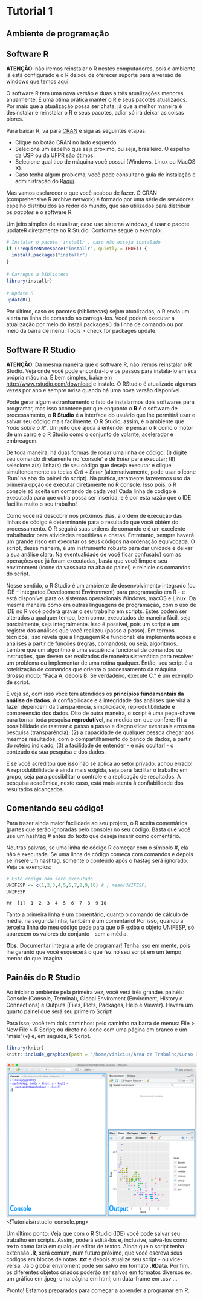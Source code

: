 Tutorial 1
================

## Ambiente de programação

## Software R

**ATENÇÃO**: não iremos reinstalar o R nestes computadores, pois o
ambiente já está configurado e o R deixou de oferecer suporte para a
versão de windows que temos aqui.

O software R tem uma nova versão e duas a três atualizações menores
anualmente. É uma ótima prática manter o R e seus pacotes atualizados.
Por mais que a atualização possa ser chata, já que a melhor maneira é
desinstalar e reinstalar o R e seus pacotes, adiar só irá deixar as
coisas piores.

Para baixar R, vá para [CRAN](https://cloud.r-project.org/) e siga as
seguintes etapas: 
* Clique no botão CRAN no lado esquerdo.
* Selecione um espelho que seja próximo, ou seja, brasileiro. O espelho da USP ou da UFPR são ótimos. 
* Selecione qual tipo de máquina você possui (Windows, Linux ou MacOS X). 
* Caso tenha algum problema, você pode consultar o guia de instalação e administração do R[aqui](http://cran.r-project.org/doc/manuals/R-admin.html).

Mas vamos esclarecer o que você acabou de fazer. O CRAN (comprehensive R
archive network) é formado por uma série de servidores espelho
distribuídos ao redor do mundo, que são utilizados para distribuir os
*pacotes* e o software R.

Um jeito simples de atualizar, caso use sistema windows, é usar o pacote
updateR diretamente no R Studio. Conforme segue o exemplo:

``` r
# Instalar o pacote 'installr', caso não esteja instalado
if (!requireNamespace("installr", quietly = TRUE)) {
  install.packages("installr")
}

# Carregue a biblioteca 
library(installr)

# Update R
updateR()
```

Por último, caso os pacotes (bibliotecas) sejam atualizados, o R envia
um alerta na linha de comando ao carregá-los. Você poderá executar a
atualização por meio do install.packages() da linha de comando ou por
meio da barra de menu: Tools \> check for packages update.

## Software R Studio

**ATENÇÃO**: Da mesma maneira que o software R, não iremos reinstalar o
R Studio. Veja onde você pode encontrá-lo e os passos para instalá-lo em
sua própria máquina. É bem simples, baixe em
<http://www.rstudio.com/download> e instale. O RStudio é atualizado
algumas vezes por ano e sempre avisa quando há uma nova versão
disponível.

Pode gerar algum estranhamento o fato de instalarmos dois softwares para
programar, mas isso acontece por que enquanto o **R** é o software de
processamento, o **R Studio** é a interface do usuário que lhe permitirá
usar e salvar seu código mais facilmente. O R Studio, assim, é o
ambiente que *‘roda sobre o R’*. Um jeito que ajuda a entender é pensar
o R como o motor de um carro e o R Studio como o conjunto de volante,
acelerador e embreagem.

De toda maneira, há duas formas de rodar uma linha de código: (I) digite
seu comando diretamente no ‘console’ e dê *Enter* para executar; (II)
selecione a(s) linha(s) de seu código que deseja executar e clique
simulteneamente as teclas *Crtl + Enter* (alternativamente, pode usar o
ícone ‘Run’ na aba do painel do script). Na prática, raramente fazeremos
uso da primeira opção de executar diretamente no R console. Isso pois, o
R console só aceita um comando de cada vez! Cada linha de código é
executada para que outra possa ser inserida, e é por esta razão que o
IDE facilita muito o seu trabalho!

Como você irá descobrir nos próximos dias, a ordem de execução das
linhas de código é determinante para o resultado que você obtém do
processamento. O R seguirá suas ordens de comando e é um excelente
trabalhador para atividades repetitivas e chatas. Entretanto, sempre
haverá um grande risco em executar os seus códigos na ordenação
equivocada. O script, dessa maneira, é um instrumento robusto para dar
unidade e deixar a sua análise clara. Na eventualidade de você ficar
confusa(o) com as operações que já foram executadas, basta que você
limpe o seu environment (ícone da vassoura na aba do painel) e reinicie
os comandos do script.

Nesse sentido, o R Studio é um ambiente de desenvolvimento integrado (ou
IDE - Integrated Development Environment) para programação em R - e está
disponível para os sistemas operacionais Windows, macOS e Linux. Da
mesma maneira como em outras linguagens de programação, com o uso de IDE
no R você poderá gravar o seu trabalho em scripts. Estes podem ser
alterados a qualquer tempo, bem como, executados de maneira fácil, seja
parcialmente, seja integralmente. Isso é possível, pois um script é um
registro das análises que você realizou (passo a passo). Em termos
técnicos, isso revela que a linguagem R é funcional: ela implementa
ações e análises a partir de funções (regras, comandos), ou seja,
algoritmos. Lembre que um algoritmo é uma sequência funcional de
comandos ou instruções, que devem ser realizados de maneira sistemática
para resolver um problema ou implementar de uma rotina qualquer. Então,
seu script é a roteirização de comandos que orienta o processamento da
máquina. Grosso modo: “Faça A, depois B. Se verdadeiro, execute C.” é um
exemplo de script.

E veja só, com isso você tem atendidos os **princípios fundamentais da
análise de dados**. A confiabilidade e a integridade das análises que
virá a fazer dependem da transparência, simplicidade, reprodutibilidade
e compreensão dos dados. Dito de outra maneira, o script é uma
peça-chave para tornar toda pesquisa **reprodutível**, na medida em que
confere: (1) a possibilidade de rastrear o passo a passo e diagnosticar
eventuais erros na pesquisa (transparência); (2) a capacidade de
qualquer pessoa chegar aos mesmos resultados, com o compartilhamento do
banco de dados, a partir do roteiro indicado; (3) a facilidade de
entender - e não ocultar! - o conteúdo da sua pesquisa e dos dados.

E se você acreditou que isso não se aplica ao setor privado, achou
errado! A reprodutibilidade é ainda mais exigida, seja para facilitar o
trabalho em grupo, seja para possibilitar o controle e a replicação de
resultados. A pesquisa acadêmica, neste caso, está mais atenta à
confiabilidade dos resultados alcançados.

## Comentando seu código!

Para trazer ainda maior facilidade ao seu projeto, o R aceita
comentários (partes que serão ignoradas pelo console) no seu código.
Basta que você use um hashtag *\#* antes do texto que deseja inserir
como comentário.

Noutras palvras, se uma linha de código R começar com o símbolo \#, ela
não é executada. Se uma linha de código começa com comandos e depois se
insere um hashtag, somente o conteúdo após o hastag será ignorado. Veja
os exemplos:

``` r
# Este código não será executado
UNIFESP <- c(1,2,3,4,5,6,7,8,9,10) # ; mean(UNIFESP)
UNIFESP
```

    ##  [1]  1  2  3  4  5  6  7  8  9 10

Tanto a primeira linha é um comentário, quanto o comando de cálculo de
média, na segunda linha, também é um comentário! Por isso, quando a
terceira linha do meu código pede para que o R exiba o objeto UNIFESP,
só aparecem os valores do conjunto - sem a média.

**Obs.** Documentar integra a arte de programar! Tenha isso em mente,
pois lhe garanto que você esquecerá o que fez no seu script em um tempo
menor do que imagina.

## Painéis do R Studio

Ao iniciar o ambiente pela primeira vez, você verá três grandes painéis:
Console (Console, Terminal), Global Enviroment (Enviroment, History e
Connections) e Outputs (Files, Plots, Packages, Help e Viewer). Haverá
um quarto painel que será seu primeiro Script!

Para isso, você tem dois caminhos: pelo caminho na barra de menus: File
\> New File \> R Script; ou direto no ícone com uma página em branco e
um “mais”(+) e, em seguida, R Script.

``` r
library(knitr)
knitr::include_graphics(path = "/home/vinicius/Área de Trabalho/Curso R - Tutoriais/rstudio-console.png")
```

![](rstudio-console.png)<!Tutoriais/rstudio-console.png>

Um último ponto: Veja que com o R Studio (IDE) você pode salvar seu
trabalho em scripts. Assim, poderá editá-los e, inclusive, salvá-los
como texto como faria em qualquer editor de textos. Ainda que o script
tenha extensão **.R**, será comum, num futuro próximo, que você escreva
seus códigos em blocos de notas **.txt** e depois atualize seu script -
ou vice-versa. Já o global enviroment pode ser salvo em formato
**.RData**. Por fim, os diferentes objetos criados poderão ser salvos em
formatos diversos ex. um gráfico em .jpeg; uma página em html; um
data-frame em .csv …

Pronto! Estamos preparados para começar a aprender a programar em R.
